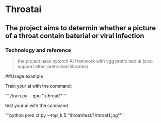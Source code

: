 # Throatai

## The project aims to determin whether a picture of a throat contain baterial or viral infection

### Technology and reference

> the project uses pytorch AI framwork with vgg pretrained ai (also support other pretrained libraries)



##Usage example

Train your ai with the command:

'''./train.py --gpu "./throat/"'''

test your ai with the command 

'''python predict.py --top_k 5 "throat/test/1/throat1.jpg"'''

